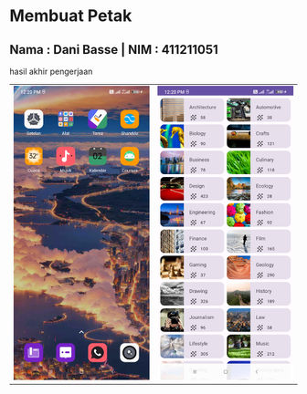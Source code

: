 # Membuat Petak
## Nama : Dani Basse | NIM : 411211051
hasil akhir pengerjaan
<table>
  <tr>
    <td><img src="screenshoot_01.jpg"/></td>
    <td><img src="screenshoot_02.jpg"/></td>
  </tr>
</table>
